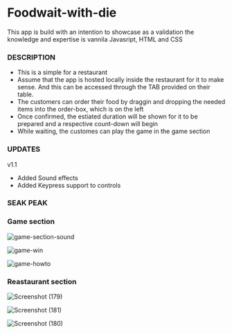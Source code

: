 # Foodwait-with-die
   This app is build with an intention to showcase as a validation the knowledge and expertise is vannila Javasript, HTML and CSS
    
    
### DESCRIPTION
- This is a simple for a restaurant
- Assume that the app is hosted locally inside the restaurant for it to make sense. And this can be accessed through the TAB provided on their table.
- The customers can order their food by draggin and dropping the needed items into the order-box, which is on the left
- Once confirmed, the estiated duration will be shown for it to be prepared and a respective count-down will begin
- While waiting, the customes can play the game in the game section

### UPDATES

v1.1 
   - Added Sound effects
   - Added Keypress support to controls


### SEAK PEAK

### Game section


![game-section-sound](https://user-images.githubusercontent.com/64712526/128625860-c138cdec-990c-47a2-8174-2f1b59868b2d.png)


![game-win](https://user-images.githubusercontent.com/64712526/128603478-ba52aa73-a606-4d2c-8fff-25c483b40bc5.png)


![game-howto](https://user-images.githubusercontent.com/64712526/128603479-25c4b758-9b2e-4055-9fea-dc0de18e1bec.png)


### Reastaurant section


![Screenshot (179)](https://user-images.githubusercontent.com/64712526/128658690-8be8d621-540f-4cd3-ba28-ace4e2462ccb.png)



![Screenshot (181)](https://user-images.githubusercontent.com/64712526/128658696-109c5b83-d6cc-433b-8c3a-45ae8be12c16.png)



![Screenshot (180)](https://user-images.githubusercontent.com/64712526/128658699-adaed008-65a0-4838-92d2-2239e57c5bc7.png)









